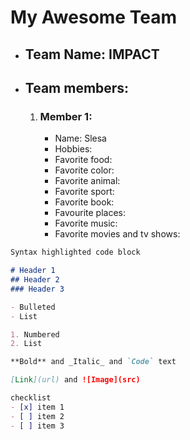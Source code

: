# My Awesome Team

- ## Team Name: IMPACT

- ## Team members:
	1. ### Member 1:
		- Name: Slesa
		- Hobbies:
		- Favorite food:
		- Favorite color:
		- Favorite animal:
		- Favorite sport:
		- Favorite book:
		- Favourite places:
		- Favorite music:
		- Favorite movies and tv shows:

```markdown
Syntax highlighted code block

# Header 1
## Header 2
### Header 3

- Bulleted
- List

1. Numbered
2. List

**Bold** and _Italic_ and `Code` text

[Link](url) and ![Image](src)

checklist
- [x] item 1
- [ ] item 2
- [ ] item 3
```
